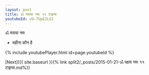 ```yaml
---
layout: post
title: ॐ मसया नमः ११ टाइम्स
youtubeId: vU-7UpE2LGI
---
```

 
 
 ॐ मसया नमः  
 
 -  महीना कौन है 
 
  
 
  
 
 
 
 
 
 


{% include youtubePlayer.html id=page.youtubeId %}
 
[Next]({{ site.baseurl }}{% link  split2/_posts/2015-01-21-ॐ पक्षय नमः ११ टाइम्स.md%})
 
